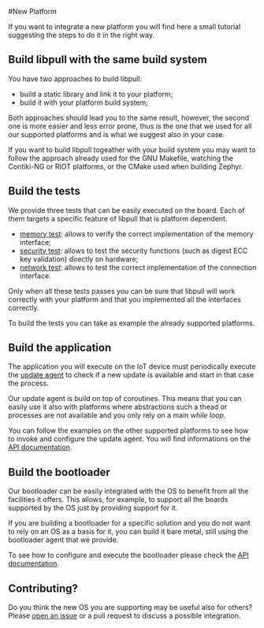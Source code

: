 #New Platform

If you want to integrate a new platform you will find
here a small tutorial suggesting the steps to do it
in the right way.

## Build libpull with the same build system

You have two approaches to build libpull:

- build a static library and link it to your platform;
- build it with your platform build system;

Both approaches should lead you to the same result,
however, the second one is more easier and less
error prone, thus is the one that we used for all
our supported platforms and is what we suggest also
in your case.

If you want to build libpull togeather with your build
system you may want to follow the approach already used
for the GNU Makefile, watching the Contiki-NG or RIOT
platforms, or the CMake used when building Zephyr.

## Build the tests

We provide three tests that can be easily executed on
the board. Each of them targets a specific feature
of libpull that is platform dependent.

* [memory test](https://github.com/libpull/libpull/blob/master/test/platform/memory.h): allows to verify the correct implementation of the memory interface;
* [security test](https://github.com/libpull/libpull/blob/master/test/platform/security.h): allows to test the security functions (such as digest ECC key validation) directly on hardware;
* [network test](https://github.com/libpull/libpull/blob/master/test/platform/network.h): allows to test the correct implementation of the connection interface.

Only when all these tests passes you can be sure that
libpull will work correctly with your platform and
that you implemented all the interfaces correctly.

To build the tests you can take as example the already
supported platforms.

## Build the application

The application you will execute on the IoT device must
periodically execute the [update agent](basic/agents.html)
to check if a new update is available and start in that
case the process.

Our update agent is build on top of coroutines. This means
that you can easily use it also with platforms where abstractions
such a thead or processes are not available and you only rely
on a main *while loop*.

You can follow the examples on the other supported platforms
to see how to invoke and configure the update agent. You will
find informations on the [API documentation](api/api.html).

## Build the bootloader

Our bootloader can be easily integrated with the OS to
benefit from all the facilities it offers. This allows, for example,
to support all the boards supported by the OS just by providing
support for it.

If you are building a bootloader for a specific solution and you
do not want to rely on an OS as a basis for it, you can build it
bare metal, still using the bootloader agent that we provide.

To see how to configure and execute the bootloader please check
the [API documentation](api/api.html).

## Contributing?

Do you think the new OS you are supporting may be useful
also for others? Please [open an issue](https://github.com/libpull/libpull/issues/new)
or a pull request to discuss a possible integration.
